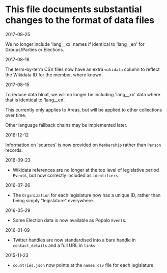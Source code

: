 # This file documents substantial changes to the format of data files

2017-08-25

We no longer include 'lang__xx' names if identical to 'lang__en' for
Groups/Parties or Elections.

2017-08-18

The term-by-term CSV files now have an extra `wikidata` column to
reflect the Wikidata ID for the member, where known.

2017-08-15

To reduce data bloat, we will no longer be including 'lang__xx' data where that
is identical to 'lang__en'.

This currently only applies to Areas, but will be applied to other
collections over time.

Other language fallback chains may be implemented later.

2016-12-12

Information on 'sources' is now provided on `Membership` rather than
`Person` records.

2016-09-23

* Wikidata references are no longer at the top level of legislative
period `Event`s, but now correctly included as `identifiers`

2016-07-26

* The `Organization` for each legislature now has a unique ID, rather
than being simply "legislature" everywhere.

2016-05-29

* Some Election data is now available as Popolo `Event`s.

2016-01-09

* Twitter handles are now standardised into a bare handle in
`contact_details` and a full URL in `links`

2015-11-23

* `countries.json` now points at the `names.csv` file for each
legislature

